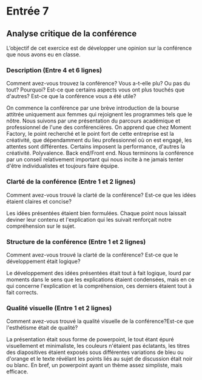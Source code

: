 # Entrée 7
## Analyse critique de la conférence

L’objectif de cet exercice est de développer une opinion sur la conférence que nous avons eu en classe. 

### Description (Entre 4 et 6 lignes)
Comment avez-vous trouvez la conférence? Vous a-t-elle plu? Ou pas du tout? Pourquoi? Est-ce que certains aspects vous ont plus touchés que d'autres? Est-ce que la conférence vous a été utile?

On commence la conférence par une brève introduction de la bourse attitrée uniquement aux femmes qui rejoignent les programmes tels que le nôtre. 
Nous suivons par une présentation du parcours académique et professionnel de l'une des conférencières.
On apprend que chez Moment Factory, le point recherché et le point fort de cette entreprise est la créativité, que dépendamment du lieu professionnel où on est engagé, les attentes sont différentes. Certains imposent la performance, d'autres la créativité. Polyvalence. Back end/Front end. Nous terminons la conférence par un conseil relativement important qui nous incite à ne jamais tenter d'être individualistes et toujours faire équipe.


### Clarté de la conférence (Entre 1 et 2 lignes)
Comment avez-vous trouvé la clarté de la conférence? Est-ce que les idées étaient claires et concise?

Les idées présentées étaient bien formulées. Chaque point nous laissait deviner leur contenu et l'explication qui les suivait renforçait notre compréhension sur le sujet.

### Structure de la conférence (Entre 1 et 2 lignes)
Comment avez-vous trouvé la clarté de la conférence? Est-ce que le développement était logique?

Le développement des idées présentées était tout à fait logique, lourd par moments dans le sens que les explications étaient condensées, mais en ce qui concerne l'explication et la compréhension, ces derniers étaient tout à fait corrects.

### Qualité visuelle (Entre 1 et 2 lignes)
Comment avez-vous trouvé la qualité visuelle de la conférence?Est-ce que l'esthétisme était de qualité?

La présentation était sous forme de powerpoint, le tout étant épuré visuellement et minimaliste, les couleurs n'étaient pas éclatants, les titres des diapositives étaient exposés sous différentes variations de bleu ou d'orange et le texte révélant les points liés au sujet de discussion était noir ou blanc. En bref, un powerpoint ayant un thème assez simpliste, mais efficace.
